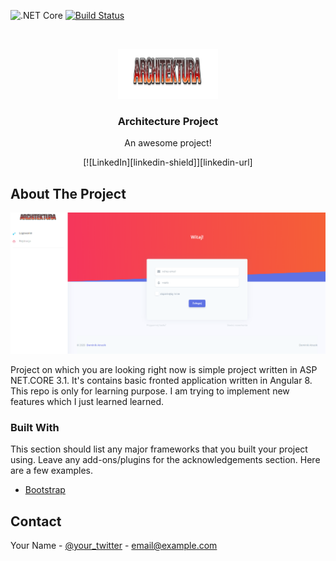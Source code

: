 ![.NET Core](https://github.com/NoEducation/ArchitectureProject/workflows/.NET%20Core/badge.svg?branch=master) [![Build Status](https://dev.azure.com/atrasik/ArchitectureProject/_apis/build/status/NoEducation.ArchitectureProject?branchName=master)](https://dev.azure.com/atrasik/ArchitectureProject/_build/latest?definitionId=1&branchName=master)



<!-- PROJECT LOGO -->
<br />
<p align="center">
  <a href="https://github.com/NoEducation">
    <img src="https://github.com/NoEducation/ArchitectureProject/blob/master/Readme%20picutres/Logo.PNG" alt="Logo" width="160" height="80">
  </a>

  <h3 align="center">Architecture Project</h3>

  <p align="center">
    An awesome project!
    <br />
  </p>
  
  <p align="center"> [![LinkedIn][linkedin-shield]][linkedin-url]
    <br />
  </p>
  
</p>


## About The Project

![alt text](https://github.com/NoEducation/ArchitectureProject/blob/master/Readme%20picutres/LandingPage.PNG)

Project on which you are looking right now is simple project written in ASP NET.CORE 3.1. It's contains basic fronted application written in Angular 8. 
This repo is only for learning purpose. I am trying to implement new features which I just learned learned.


### Built With
This section should list any major frameworks that you built your project using. Leave any add-ons/plugins for the acknowledgements section. Here are a few examples.
* [Bootstrap](https://getbootstrap.com)


<!-- CONTACT -->
## Contact

Your Name - [@your_twitter](https://twitter.com/your_username) - email@example.com


[linkedin-shield]: https://img.shields.io/badge/-LinkedIn-black.svg?style=flat-square&logo=linkedin&colorB=555
[linkedin-url]: https://linkedin.com/in/othneildrew

